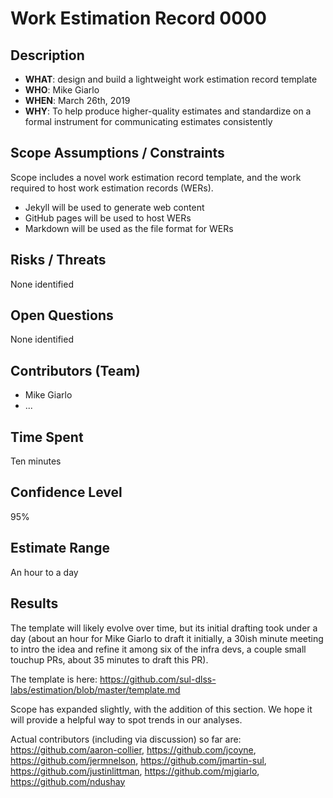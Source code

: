 # Work Estimation Record 0000

## Description

* **WHAT**: design and build a lightweight work estimation record template
* **WHO**: Mike Giarlo
* **WHEN**: March 26th, 2019
* **WHY**: To help produce higher-quality estimates and standardize on a formal instrument for communicating estimates consistently

## Scope Assumptions / Constraints

Scope includes a novel work estimation record template, and the work required to host work estimation records (WERs).

* Jekyll will be used to generate web content
* GitHub pages will be used to host WERs
* Markdown will be used as the file format for WERs

## Risks / Threats

None identified

## Open Questions

None identified

## Contributors (Team)

* Mike Giarlo
* ...

## Time Spent

Ten minutes

## Confidence Level

95%

## Estimate Range

An hour to a day

## Results

The template will likely evolve over time, but its initial drafting took under a day (about an hour for Mike Giarlo to draft it initially, a 30ish minute meeting to intro the idea and refine it among six of the infra devs, a couple small touchup PRs, about 35 minutes to draft this PR).

The template is here: https://github.com/sul-dlss-labs/estimation/blob/master/template.md

Scope has expanded slightly, with the addition of this section. We hope it will provide a helpful way to spot trends in our analyses.

Actual contributors (including via discussion) so far are: https://github.com/aaron-collier, https://github.com/jcoyne, https://github.com/jermnelson, https://github.com/jmartin-sul, https://github.com/justinlittman, https://github.com/mjgiarlo, https://github.com/ndushay
